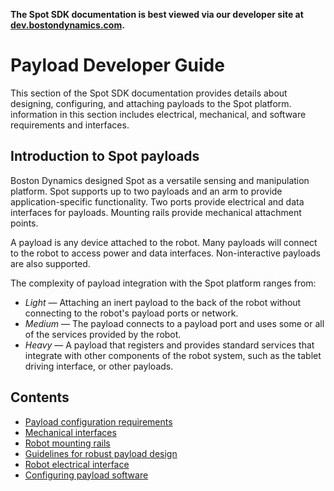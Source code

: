 <!--
Copyright (c) 2020 Boston Dynamics, Inc.  All rights reserved.

Downloading, reproducing, distributing or otherwise using the SDK Software
is subject to the terms and conditions of the Boston Dynamics Software
Development Kit License (20191101-BDSDK-SL).
-->

<p class="github-only">
<b>The Spot SDK documentation is best viewed via our developer site at <a href="https://dev.bostondynamics.com">dev.bostondynamics.com</a>. </b>
</p>

# Payload Developer Guide

This section of the Spot SDK documentation provides details about designing, configuring, and attaching payloads to the Spot platform. information in this section includes electrical, mechanical, and software requirements and interfaces.

## Introduction to Spot payloads

Boston Dynamics designed Spot as a versatile sensing and manipulation platform. Spot supports up to two payloads and an arm to provide application-specific functionality. Two ports provide electrical and data interfaces for payloads. Mounting rails provide mechanical attachment points.

A payload is any device attached to the robot. Many payloads will connect to the robot to access power and data interfaces. Non-interactive payloads are also supported.  


The complexity of payload integration with the Spot platform ranges from:

*  *Light* — Attaching an inert payload to the back of the robot without connecting to the robot's payload ports or network.
*  *Medium* — The payload connects to a payload port and uses some or all of the services provided by the robot.
*  *Heavy* — A payload that registers and provides standard services that integrate with other components of the robot system, such as the tablet driving interface, or other payloads.

## Contents

* [Payload configuration requirements](payload_configuration_requirements.md)
* [Mechanical interfaces](mechanical_interfaces.md)
* [Robot mounting rails](robot_mounting_rails.md)
* [Guidelines for robust payload design](guidelines_for_robust_payload_design.md)
* [Robot electrical interface](robot_electrical_interface.md)
* [Configuring payload software](configuring_payload_software.md)

